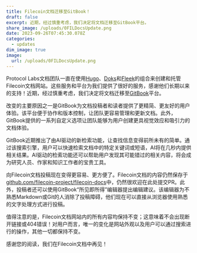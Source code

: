 ```yaml
---
title: Filecoin文档迁移至GitBook！
draft: false
excerpt: 近期，经过慎重考虑，我们决定将文档迁移至GitBook平台。
share_image: /uploads/0FILDocsUpdate.png
date: 2023-09-26T07:45:30.078Z
categories:
  - updates
dim_image: true
image:
  url: /uploads/0FILDocsUpdate.png
---
```


Protocol Labs文档团队一直在使用[Hugo](https://gohugo.io/)、[Doks](https://getdoks.org/)和[Fleek](https://fleek.co/)的组合来创建和托管Filecoin文档网站。这些服务和平台为我们提供了很好的服务，感谢他们长期以来的支持！近期，经过慎重考虑，我们决定将文档迁移至[GitBook](https://www.gitbook.com/)平台。

改变的主要原因之一是GitBook为文档投稿者和读者提供了更精简、更友好的用户体验。该平台便于协作和版本控制，让团队更容易管理和更新文档。此外，GitBook提供的一系列自定义选项让团队能够为用户创建更具视觉效应和吸引力的文档体验。

GitBook近期推出了由AI驱动的新检索功能，让查找信息变得前所未有的简单。通过该搜索引擎，用户可以快速检索文档中的特定关键词或短语，AI将在几秒内提供相关结果。AI驱动的检索功能还可以帮助用户发现其可能错过的相关内容，将会成为研究人员、作家和知识工作者的宝贵工具。

向Filecoin文档投稿现在变得更容易、更方便了。Filecoin文档的内容仍然保存于[github.com/filecoin-project/filecoin-docs](https://github.com/filecoin-project/filecoin-docs)中，仍然很欢迎在此处提交PR。此外，投稿者还可以使用GitBook“所见即所得”编辑器提出编辑建议。该编辑器为不熟悉Markdown或Git的人消除了投稿障碍，他们现在可以直接从浏览器使用熟悉的文字处理方式进行投稿。

值得注意的是，Filecoin文档网站内的所有内容均保持不变；这意味着不会出现断开链接或404错误！对用户而言，唯一的变化是网站外观以及用户可以通过搜索进行的操作，其他一切都保持不变。

感谢您的阅读，我们在Filecoin文档中再见！
